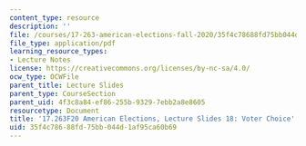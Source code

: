 ```yaml
---
content_type: resource
description: ''
file: /courses/17-263-american-elections-fall-2020/35f4c78688fd75bb044d1af95ca60b69_MIT17_263F20_Lec18.pdf
file_type: application/pdf
learning_resource_types:
- Lecture Notes
license: https://creativecommons.org/licenses/by-nc-sa/4.0/
ocw_type: OCWFile
parent_title: Lecture Slides
parent_type: CourseSection
parent_uid: 4f3c8a84-ef86-255b-9329-7ebb2a8e8605
resourcetype: Document
title: '17.263F20 American Elections, Lecture Slides 18: Voter Choice'
uid: 35f4c786-88fd-75bb-044d-1af95ca60b69
---
```

